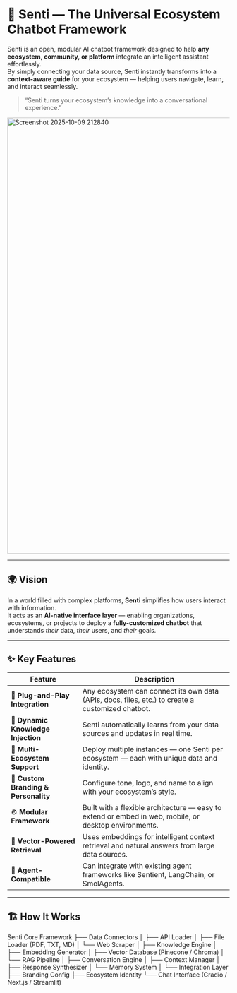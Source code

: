 # 🤖 Senti — The Universal Ecosystem Chatbot Framework

Senti is an open, modular AI chatbot framework designed to help **any ecosystem, community, or platform** integrate an intelligent assistant effortlessly.  
By simply connecting your data source, Senti instantly transforms into a **context-aware guide** for your ecosystem — helping users navigate, learn, and interact seamlessly.

> “Senti turns your ecosystem’s knowledge into a conversational experience.”

<img width="1283" height="988" alt="Screenshot 2025-10-09 212840" src="https://github.com/user-attachments/assets/7caee760-9365-44c9-ba9f-9feb5173c56c" />

---

## 🌍 Vision

In a world filled with complex platforms, **Senti** simplifies how users interact with information.  
It acts as an **AI-native interface layer** — enabling organizations, ecosystems, or projects to deploy a **fully-customized chatbot** that understands *their* data, *their* users, and *their* goals.

---

## ✨ Key Features

| Feature | Description |
|----------|--------------|
| 🧠 **Plug-and-Play Integration** | Any ecosystem can connect its own data (APIs, docs, files, etc.) to create a customized chatbot. |
| 🔗 **Dynamic Knowledge Injection** | Senti automatically learns from your data sources and updates in real time. |
| 💬 **Multi-Ecosystem Support** | Deploy multiple instances — one Senti per ecosystem — each with unique data and identity. |
| 🎨 **Custom Branding & Personality** | Configure tone, logo, and name to align with your ecosystem’s style. |
| ⚙️ **Modular Framework** | Built with a flexible architecture — easy to extend or embed in web, mobile, or desktop environments. |
| 🚀 **Vector-Powered Retrieval** | Uses embeddings for intelligent context retrieval and natural answers from large data sources. |
| 🧩 **Agent-Compatible** | Can integrate with existing agent frameworks like Sentient, LangChain, or SmolAgents. |

---

## 🏗️ How It Works

Senti Core Framework
├── Data Connectors
│ ├── API Loader
│ ├── File Loader (PDF, TXT, MD)
│ └── Web Scraper
│
├── Knowledge Engine
│ ├── Embedding Generator
│ ├── Vector Database (Pinecone / Chroma)
│ └── RAG Pipeline
│
├── Conversation Engine
│ ├── Context Manager
│ ├── Response Synthesizer
│ └── Memory System
│
└── Integration Layer
├── Branding Config
├── Ecosystem Identity
└── Chat Interface (Gradio / Next.js / Streamlit)
